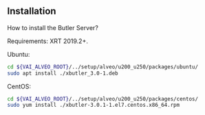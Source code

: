## Installation
How to install the Butler Server?

Requirements: XRT 2019.2+.

Ubuntu:
```sh
cd ${VAI_ALVEO_ROOT}/../setup/alveo/u200_u250/packages/ubuntu/
sudo apt install ./xbutler_3.0-1.deb
```

CentOS:
```sh
cd ${VAI_ALVEO_ROOT}/../setup/alveo/u200_u250/packages/centos/
sudo yum install ./xbutler-3.0.1-1.el7.centos.x86_64.rpm
```
